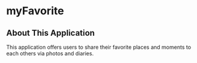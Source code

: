 # myFavorite

## About This Application
This application offers users to share their favorite places and moments to each others via photos and diaries.
